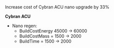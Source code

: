 Increase cost of Cybran ACU nano upgrade by 33%

**Cybran ACU**
  - Nano regen: 
    - BuildCostEnergy 45000 -> 60000
    - BuildCostMass = 1500 -> 2000
    - BuildTime = 1500 -> 2000
